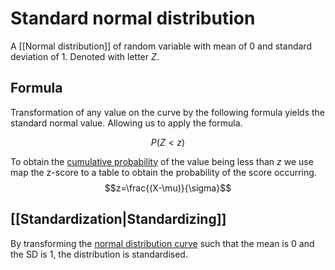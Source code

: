 # Standard normal distribution

A [[Normal distribution]] of random variable with mean of 0 and standard deviation of 1. Denoted with letter $Z$.

## Formula

Transformation of any value on the curve by the following formula yields the standard normal value. Allowing us to apply the formula.

$$P(Z<z)$$

To obtain the [cumulative probability](Cumulative%20probability.md) of the value being less than $z$ we use map the z-score to a table to obtain the probability of the score occurring.
$$z=\frac{(X-\mu)}{\sigma}$$

## [[Standardization|Standardizing]]

By transforming the [normal distribution curve](Normal%20distribution.md) such that the mean is 0 and the SD is 1, the distribution is standardised.